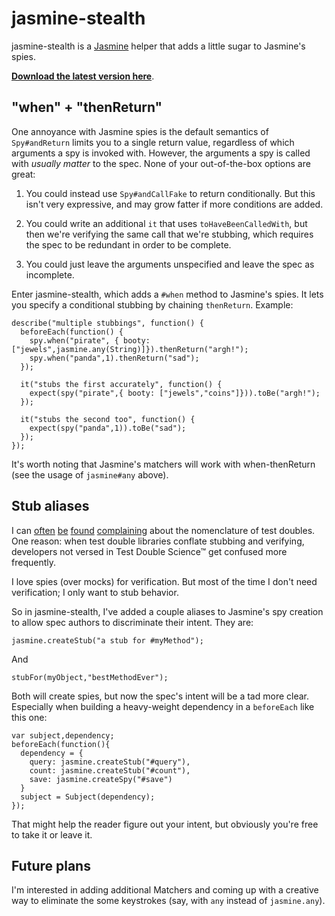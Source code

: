 # jasmine-stealth

jasmine-stealth is a [Jasmine](https://github.com/pivotal/jasmine) helper that adds a little sugar to Jasmine's spies.

**[Download the latest version here](https://github.com/searls/jasmine-stealth/archives/master)**.

## "when" + "thenReturn"

One annoyance with Jasmine spies is the default semantics of `Spy#andReturn` limits you to a single return value, regardless of which arguments a spy is invoked with. However, the arguments a spy is called with *usually matter* to the spec. None of your out-of-the-box options are great:

1. You could instead use `Spy#andCallFake` to return conditionally. But this isn't very expressive, and may grow fatter if more conditions are added.

2. You could write an additional `it` that uses `toHaveBeenCalledWith`, but then we're verifying the same call that we're stubbing, which requires the spec to be redundant in order to be complete.

3. You could just leave the arguments unspecified and leave the spec as incomplete.

Enter jasmine-stealth, which adds a `#when` method to Jasmine's spies. It lets you specify a conditional stubbing by chaining `thenReturn`. Example:

    describe("multiple stubbings", function() {
      beforeEach(function() {
        spy.when("pirate", { booty: ["jewels",jasmine.any(String)]}).thenReturn("argh!");
        spy.when("panda",1).thenReturn("sad");
      });

      it("stubs the first accurately", function() {
        expect(spy("pirate",{ booty: ["jewels","coins"]})).toBe("argh!");
      });

      it("stubs the second too", function() {
        expect(spy("panda",1)).toBe("sad");
      });
    });

It's worth noting that Jasmine's matchers will work with when-thenReturn (see the usage of `jasmine#any` above).

## Stub aliases

I can [often](http://searls.heroku.com/2011/06/03/whats-wrong-with-rubys-test-doubles/) [be](https://github.com/pivotal/jasmine/issues/88#issuecomment-2132975) [found](http://stackoverflow.com/questions/5208089/are-there-any-test-spy-libraries-available-for-objective-c) [complaining](https://github.com/searls/gimme) about the nomenclature of test doubles. One reason: when test double libraries conflate stubbing and verifying, developers not versed in Test Double Science™ get confused more frequently.

I love spies (over mocks) for verification. But most of the time I don't need verification; I only want to stub behavior.

So in jasmine-stealth, I've added a couple aliases to Jasmine's spy creation to allow spec authors to discriminate their intent. They are:

    jasmine.createStub("a stub for #myMethod");

And

    stubFor(myObject,"bestMethodEver");

Both will create spies, but now the spec's intent will be a tad more clear. Especially when building a heavy-weight dependency in a `beforeEach` like this one:

    var subject,dependency;
    beforeEach(function(){
      dependency = {
        query: jasmine.createStub("#query"),
        count: jasmine.createStub("#count"),
        save: jasmine.createSpy("#save")
      }
      subject = Subject(dependency);
    });

That might help the reader figure out your intent, but obviously you're free to take it or leave it.

## Future plans

I'm interested in adding additional Matchers and coming up with a creative way to eliminate the some keystrokes (say, with `any` instead of `jasmine.any`).